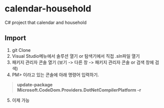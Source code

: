 # calendar-household
C# project that calendar and household

## Import

1. git Clone
2. Visual Studio메뉴에서 솔루션 열기 or 탐색기에서 직접 .sln파일 열기
3. 패키지 관리자 콘솔 열기 (보기 -> 다른 창 -> 패키지 관리자 콘솔 or 검색 창에 검색)
4. PM> 이라고 있는 콘솔에 아래 명령어 입력하기.
>  **update-package Microsoft.CodeDom.Providers.DotNetCompilerPlatform -r**
5. 이제 가능
